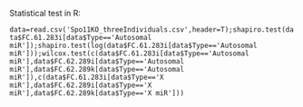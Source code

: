 Statistical test in R:

``data=read.csv('Spo11KO_threeIndividuals.csv',header=T);shapiro.test(data$FC.61.283i[data$Type=='Autosomal miR']);shapiro.test(log(data$FC.61.283i[data$Type=='Autosomal miR']));wilcox.test(c(data$FC.61.283i[data$Type=='Autosomal miR'],data$FC.62.289i[data$Type=='Autosomal miR'],data$FC.62.289k[data$Type=='Autosomal miR']),c(data$FC.61.283i[data$Type=='X miR'],data$FC.62.289i[data$Type=='X miR'],data$FC.62.289k[data$Type=='X miR']))``
